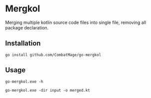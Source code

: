 # Mergkol

Merging multiple kotlin source code files into single file, removing all package declaration.

## Installation

`go install github.com/CombatMage/go-mergkol`

## Usage

`go-mergkol.exe -h`

`go-mergkol.exe -dir input -o merged.kt`
